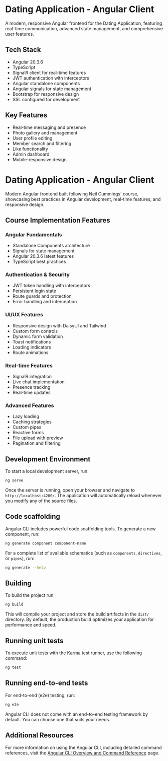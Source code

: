 # Dating Application - Angular Client

A modern, responsive Angular frontend for the Dating Application, featuring real-time communication, advanced state management, and comprehensive user features.

## Tech Stack

- Angular 20.3.6
- TypeScript
- SignalR client for real-time features
- JWT authentication with interceptors
- Angular standalone components
- Angular signals for state management
- Bootstrap for responsive design
- SSL configured for development

## Key Features

- Real-time messaging and presence
- Photo gallery and management
- User profile editing
- Member search and filtering
- Like functionality
- Admin dashboard
- Mobile-responsive design

# Dating Application - Angular Client

Modern Angular frontend built following Neil Cummings' course, showcasing best practices in Angular development, real-time features, and responsive design.

## Course Implementation Features

### Angular Fundamentals
- Standalone Components architecture
- Signals for state management
- Angular 20.3.6 latest features
- TypeScript best practices

### Authentication & Security
- JWT token handling with interceptors
- Persistent login state
- Route guards and protection
- Error handling and interception

### UI/UX Features
- Responsive design with DaisyUI and Tailwind
- Custom form controls
- Dynamic form validation
- Toast notifications
- Loading indicators
- Route animations

### Real-time Features
- SignalR integration
- Live chat implementation
- Presence tracking
- Real-time updates

### Advanced Features
- Lazy loading
- Caching strategies
- Custom pipes
- Reactive forms
- File upload with preview
- Pagination and filtering

## Development Environment

To start a local development server, run:

```bash
ng serve
```

Once the server is running, open your browser and navigate to `http://localhost:4200/`. The application will automatically reload whenever you modify any of the source files.

## Code scaffolding

Angular CLI includes powerful code scaffolding tools. To generate a new component, run:

```bash
ng generate component component-name
```

For a complete list of available schematics (such as `components`, `directives`, or `pipes`), run:

```bash
ng generate --help
```

## Building

To build the project run:

```bash
ng build
```

This will compile your project and store the build artifacts in the `dist/` directory. By default, the production build optimizes your application for performance and speed.

## Running unit tests

To execute unit tests with the [Karma](https://karma-runner.github.io) test runner, use the following command:

```bash
ng test
```

## Running end-to-end tests

For end-to-end (e2e) testing, run:

```bash
ng e2e
```

Angular CLI does not come with an end-to-end testing framework by default. You can choose one that suits your needs.

## Additional Resources

For more information on using the Angular CLI, including detailed command references, visit the [Angular CLI Overview and Command Reference](https://angular.dev/tools/cli) page.

